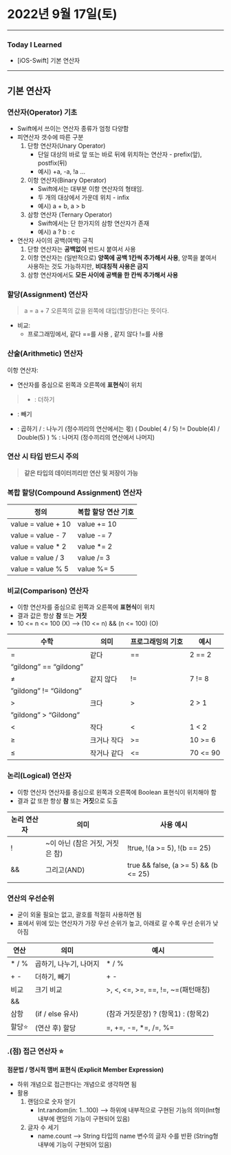 # 2022년 9월 17일(토)

---

### Today I Learned

- [iOS-Swift] 기본 연산자

---

## 기본 연산자

### 연산자(Operator) 기초

- Swift에서 쓰이는 연산자 종류가 엄청 다양함
- 피연산자 갯수에 따른 구분
  1. 단항 연산자(Unary Operator)
     - 단일 대상의 바로 앞 또는 바로 뒤에 위치하는 연산자 - prefix(앞), postfix(뒤)
     - 예시)  +a, -a, !a …
  2. 이항 연산자(Binary Operator)
     - Swift에서는 대부분 이항 연산자의 형태임.
     - 두 개의 대상에서 가운데 위치 - infix
     - 예시) a + b, a > b
  3. 삼항 연산자 (Ternary Operator)
     - Swift에서는 단 한가지의 삼항 연산자가 존재
     - 예시) a ? b : c
- 연산자 사이의 공백(여백) 규칙
  1. 단항 연산자는 **공백없이** 반드시 붙여서 사용
  2. 이항 연산자는 (일반적으로) **양쪽에 공백 1칸씩 추가해서 사용**, 양쪽을 붙여서 사용하는 것도 가능하지만, **비대칭적 사용은 금지**
  3. 삼항 연산자에서도 **모든 사이에 공백을 한 칸씩 추가해서 사용**

### 할당(Assignment) 연산자

> a = a + 7 오른쪽의 값을 왼쪽에 대입(할당)한다는 뜻이다.

- 비교:
  - 프로그래밍에서, 같다 ==를 사용 , 같지 않다 !=를 사용

### 산술(Arithmetic) 연산자

이항 연산자:

- 연산자를 중심으로 왼쪽과 오른쪽에 **표현식**이 위치

> - : 더하기

- : 빼기

- :  곱하기 /   : 나누기 (정수끼리의 연산에서는 몫) ( Double( 4 / 5) != Double(4) / Double(5) ) % : 나머지 (정수끼리의 연산에서 나머지)

> 

### 연산 시 타입 반드시 주의

> **같은 타입의 데이터끼리만 연산 및 저장이 가능**

### 복합 할당(Compound Assignment) 연산자

| 정의               | 복합 할당 연산 기호 |
| ------------------ | ------------------- |
| value = value + 10 | value += 10         |
| value = value - 7  | value -= 7          |
| value = value * 2  | value *= 2          |
| value = value / 3  | value /= 3          |
| value = value % 5  | value %= 5          |

### 비교(Comparison) 연산자

- 이항 연산자를 중심으로 왼쪽과 오른쪽에 **표현식**이 위치
- 결과 값은 항상 **참** 또는 **거짓**
- 10 <= n <= 100 (X) —> (10 <= n) && (n <= 100) (O)

| 수학                   | 의미        | 프로그래밍의 기호 | 예시     |
| ---------------------- | ----------- | ----------------- | -------- |
| =                      | 같다        | ==                | 2 == 2   |
| “gildong” == “gildong” |             |                   |          |
| ≠                      | 같지 않다   | !=                | 7 != 8   |
| ”gildong” != “Gildong” |             |                   |          |
| >                      | 크다        | >                 | 2 > 1    |
| ”gildong” > “Gildong”  |             |                   |          |
| <                      | 작다        | <                 | 1 < 2    |
| ≥                      | 크거나 작다 | >=                | 10 >= 6  |
| ≤                      | 작거나 같다 | <=                | 70 <= 90 |

### 논리(Logical) 연산자

- 이항 연산자 연산자를 중심으로 왼쪽과 오른쪽에 Boolean 표현식이 위치해야 함
- 결과 값 또한 항상 **참** 또는 **거짓**으로 도출

| 논리 연산자 | 의미                            | 사용 예시                            |
| ----------- | ------------------------------- | ------------------------------------ |
| !           | ~이 아닌 (참은 거짓, 거짓은 참) | !true, !(a  >= 5),  !(b == 25)       |
| &&          | 그리고(AND)                     | true && false, (a >= 5) && (b <= 25) |
|             |                                 |                                      |

### 연산의 우선순위

- 굳이 외울 필요는 없고, 괄호를 적절히 사용하면 됨
- 표에서 위에 있는 연산자가 가장 우선 순위가 높고, 아래로 갈 수록 우선 순위가 낮아짐

| 연산  | 의미                   | 예시                                |
| ----- | ---------------------- | ----------------------------------- |
| * / % | 곱하기, 나누기, 나머지 | * / %                               |
| + -   | 더하기, 빼기           | + -                                 |
| 비교  | 크기 비교              | >, <, <=, >=, ==, !=, ~=(패턴매칭)  |
| &&    |                        |                                     |
| 삼항  | (if / else 유사)       | (참과 거짓문장) ? (항목1) : (항목2) |
| 할당⭐ | (연산 후) 할당         | =, +=, -=, *=, /=, %=               |

### .(점) 접근 연산자 ⭐

**점문법 / 명시적 맴버 표현식 (Explicit Member Expression)**

- 하위 개념으로 접근한다는 개념으로 생각하면 됨
- 활용
  1. 랜덤으로 숫자 얻기
     - Int.random(in: 1…100) —> 하위에 내부적으로 구현된 기능의 의미(Int형 내부에 랜덤의 기능이 구현되어 있음)
  2. 글자 수 세기
     - name.count —> String 타입의 name 변수의 글자 수를 반환 (String형 내부에 기능이 구현되어 있음)